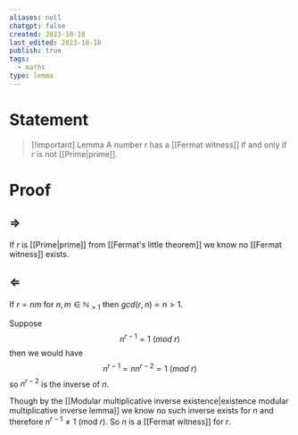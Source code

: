 ```yaml
---
aliases: null
chatgpt: false
created: 2023-10-10
last_edited: 2023-10-10
publish: true
tags:
  - maths
type: lemma
---
```

# Statement

>[!important] Lemma
>A number $r$ has a [[Fermat witness]] if and only if $r$ is not [[Prime|prime]].

# Proof

## $\Rightarrow$

If $r$ is [[Prime|prime]] from [[Fermat's little theorem]] we know no [[Fermat witness]] exists.

## $\Leftarrow$

If $r = nm$ for $n,m \in \mathbb{N}_{>1}$ then $gcd(r,n) = n > 1$.

Suppose
$$n^{r-1} = 1 \ (mod \ r)$$
then we would have
$$n^{r-1} = n n^{r-2} = 1 \ (mod \ r)$$
so $n^{r-2}$ is the inverse of $n$.

Though by the [[Modular multiplicative inverse existence|existence modular multiplicative inverse lemma]] we know no such inverse exists for $n$ and therefore $n^{r-1} \not = 1$ (mod $r$). So $n$ is a [[Fermat witness]] for $r$.
